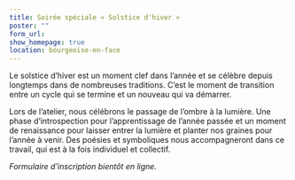 ```yaml
---
title: Soirée spéciale « Solstice d'hiver »
poster: ""
form_url: 
show_homepage: true
location: bourgeoise-en-face
---
```


Le solstice d’hiver est un moment clef dans l’année et se célèbre depuis longtemps dans de nombreuses traditions. C’est le moment de transition entre un cycle qui se termine et un nouveau qui va démarrer.

Lors de l’atelier, nous célébrons le passage de l’ombre à la lumière. Une phase d’introspection pour l’apprentissage de l’année passée et un moment de renaissance pour laisser entrer la lumière et planter nos graines pour l’année à venir. Des poésies et symboliques nous accompagneront dans ce travail, qui est à la fois individuel et collectif.

*Formulaire d’inscription bientôt en ligne.*